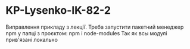 # KP-Lysenko-IK-82-2

Виправлення прикладу з лекції.
Треба запустити пакетний менеджер npm у папці з проєктом:
  npm i node-modules
Так як всы модулі прив'язані локально
